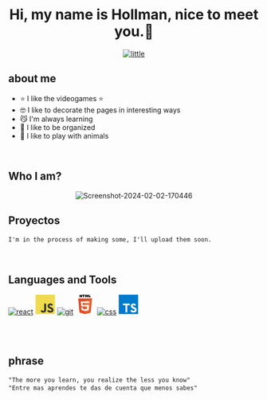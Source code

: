 <div align="center">
<h1 align="center">Hi, my name is Hollman, nice to meet you.👋</h1>

<a href="https://gifyu.com/image/SCl0l"><img src="https://s13.gifyu.com/images/SCl0l.gif" alt="little" border="0" /></a>
</div>


## about me

- ⭐ I like the videogames ⭐ 
- 🤓 I like to decorate the pages in interesting ways
- 😼 I'm always learning
- 🦈 I like to be organized
- 🐶 I like to play with animals
<br>

## Who I am?

<div align="center"><img src="https://i.ibb.co/KWnScWj/Screenshot-2024-02-02-170446.png" alt="Screenshot-2024-02-02-170446" border="0"></a></div>

## Proyectos 
    I'm in the process of making some, I'll upload them soon.
<br>

## Languages and Tools
<p align="left"> 
  <a href="https://reactjs.org/" target="_blank" rel="noreferrer"> <img src="https://upload.wikimedia.org/wikipedia/commons/thumb/a/a7/React-icon.svg/1150px-React-icon.svg.png" alt="react" width="40" height="40"/></a> 
  <a href="https://developer.mozilla.org/en-US/docs/Web/JavaScript" target="_blank" rel="noreferrer"> <img src="https://raw.githubusercontent.com/devicons/devicon/master/icons/javascript/javascript-original.svg" alt="javascript" width="40" height="40"/></a>  
  <a href="https://git-scm.com/" target="_blank" rel="noreferrer"> <img src="https://www.vectorlogo.zone/logos/git-scm/git-scm-icon.svg" alt="git" width="40" height="40"/></a> 
  <a href="https://www.w3.org/html/" target="_blank" rel="noreferrer"> <img src="https://raw.githubusercontent.com/devicons/devicon/master/icons/html5/html5-original-wordmark.svg" alt="html5" width="40" height="40"/></a> 
  <a href="https://es.wikipedia.org/wiki/CSS" target="_blank" rel="noreferrer"> <img src="https://upload.wikimedia.org/wikipedia/commons/d/d5/CSS3_logo_and_wordmark.svg" alt="css" width="40" height="40"/></a>
  <a href="https://www.typescriptlang.org/" target="_blank" rel="noreferrer"><img src="https://raw.githubusercontent.com/devicons/devicon/master/icons/typescript/typescript-original.svg" alt="typescript" width="40" height="40"/></a>
</p>
<br></br>

## phrase
    "The more you learn, you realize the less you know"
    "Entre mas aprendes te das de cuenta que menos sabes"
<br>

